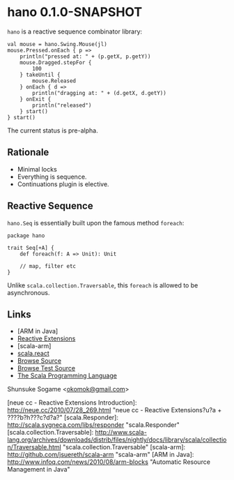 
# hano 0.1.0-SNAPSHOT

`hano` is a reactive sequence combinator library:

    val mouse = hano.Swing.Mouse(jl)
    mouse.Pressed.onEach { p =>
        println("pressed at: " + (p.getX, p.getY))
        mouse.Dragged.stepFor {
            100
        } takeUntil {
            mouse.Released
        } onEach { d =>
            println("dragging at: " + (d.getX, d.getY))
        } onExit {
            println("released")
        } start()
    } start()


The current status is pre-alpha.



## Rationale

* Minimal locks
* Everything is sequence.
* Continuations plugin is elective.



## Reactive Sequence

`hano.Seq` is essentially built upon the famous method `foreach`:

    package hano

    trait Seq[+A] {
        def foreach(f: A => Unit): Unit

        // map, filter etc
    }

Unlike `scala.collection.Traversable`, this `foreach` is allowed to be asynchronous.



## Links

* [ARM in Java]
* [Reactive Extensions]
* [scala-arm]
* [scala.react]
* [Browse Source]
* [Browse Test Source]
* [The Scala Programming Language]


Shunsuke Sogame <<okomok@gmail.com>>



[MIT License]: http://www.opensource.org/licenses/mit-license.php "MIT License"
[Browse Source]: http://github.com/okomok/hano/tree/master/src/main/scala/ "Browse Source"
[Browse Test Source]: http://github.com/okomok/hano/tree/master/src/test/scala/ "Browse Test Source"
[The Scala Programming Language]: http://www.scala-lang.org/ "The Scala Programming Language"
[scala.react]: http://lamp.epfl.ch/~imaier/ "scala.react"
[Reactive Extensions]: http://msdn.microsoft.com/en-us/devlabs/ee794896.aspx "Reactive Extensions"
[neue cc - Reactive Extensions Introduction]: http://neue.cc/2010/07/28_269.html "neue cc - Reactive Extensions?u?a + ???\?b?h???c?d?a?\"
[scala.Responder]: http://scala.sygneca.com/libs/responder "scala.Responder"
[scala.collection.Traversable]: http://www.scala-lang.org/archives/downloads/distrib/files/nightly/docs/library/scala/collection/Traversable.html "scala.collection.Traversable"
[scala-arm]: http://github.com/jsuereth/scala-arm "scala-arm"
[ARM in Java]: http://www.infoq.com/news/2010/08/arm-blocks "Automatic Resource Management in Java"
